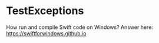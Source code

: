 # TestExceptions

How run and compile Swift code on Windows?
Answer here: https://swiftforwindows.github.io
